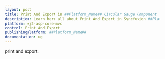 ```yaml
---
layout: post
title: Print And Export in ##Platform_Name## Circular Gauge Component
description: Learn here all about Print And Export in Syncfusion ##Platform_Name## Circular Gauge component and more.
platform: ej2-asp-core-mvc
control: Print And Export
publishingplatform: ##Platform_Name##
documentation: ug
---
```


print and export.